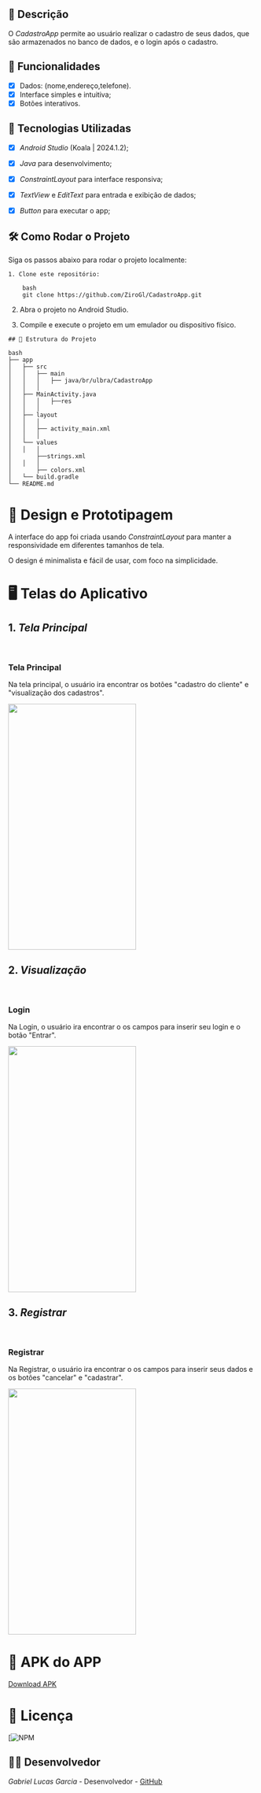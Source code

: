 ## 📱 Descrição

O *CadastroApp* permite ao usuário realizar o cadastro de seus dados, que são armazenados no banco de dados, e o login após o cadastro. 

## 🔧 Funcionalidades

- [x] Dados: (nome,endereço,telefone).
- [x] Interface simples e intuitiva;
- [x] Botões interativos.

## 🚀 Tecnologias Utilizadas

- [x] *Android Studio* (Koala | 2024.1.2);
- [x] *Java* para desenvolvimento;
- [x] *ConstraintLayout* para interface responsiva;
- [x] *TextView* e *EditText* para entrada e exibição de dados;
- [x] *Button*   para executar o app;


## 🛠️ Como Rodar o Projeto

Siga os passos abaixo para rodar o projeto localmente:
```
1. Clone este repositório:

    bash
    git clone https://github.com/ZiroGl/CadastroApp.git
```
    

2. Abra o projeto no Android Studio.

3. Compile e execute o projeto em um emulador ou dispositivo físico.

```
## 📂 Estrutura do Projeto

bash
├── app
│   ├── src
│   │   ├── main
│   │   │   ├── java/br/ulbra/CadastroApp
│   │   │  
│   ├── MainActivity.java        
│   │   │   ├──res
│   │   │  
│   ├── layout
│   │   │  
│   │   ├── activity_main.xml      
│   │   │  
│   └── values
│   │   │  
│       ├──strings.xml                       
│   │   │  
│       ├── colors.xml             
│   └── build.gradle               
└── README.md                      
```


 
# 🎨 Design e Prototipagem
 
A interface do app foi criada usando *ConstraintLayout* para manter a responsividade em diferentes tamanhos de tela.
 
O design é minimalista e fácil de usar, com foco na simplicidade.
 
# 🖥️ Telas do Aplicativo
 
## 1. *Tela Principal*
 <br> <h3> Tela Principal</h3>
Na tela principal, o usuário ira encontrar os botões "cadastro do cliente" e "visualização dos cadastros".


<img src="https://github.com/user-attachments/assets/ab1cb580-b731-44f4-b397-16c52966d922" width="260" height="500"/>

## 2. *Visualização*
 <br> <h3> Login</h3>
Na Login, o usuário ira encontrar o os campos para inserir seu login e o botão "Entrar".


<img src="https://github.com/user-attachments/assets/9e4b44b7-b322-4b10-b89c-acbe934d03bd" width="260" height="500"/>

## 3. *Registrar*
 <br> <h3> Registrar</h3>
Na Registrar, o usuário ira encontrar o os campos para inserir seus dados e os botões "cancelar" e "cadastrar".


<img src="https://github.com/user-attachments/assets/55dc2583-221f-4ce2-ae1b-57571035746d" width="260" height="500"/>

# 📲 APK do APP 

<a href="https://github.com/ZiroGl/CadastroApp/blob/main/CadastroApp.apk"> Download APK </a>

# 📄 Licença

[![NPM](https://github.com/ZiroGl/CadastroApp/blob/main/LICENSE)  

## 👨‍💻 Desenvolvedor 

*Gabriel Lucas Garcia* - Desenvolvedor - [GitHub](https://github.com/ZiroGl) 


